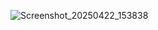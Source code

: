 ![Screenshot_20250422_153838](https://github.com/user-attachments/assets/c946cc00-37c8-43db-b990-8d4808840dbd)
